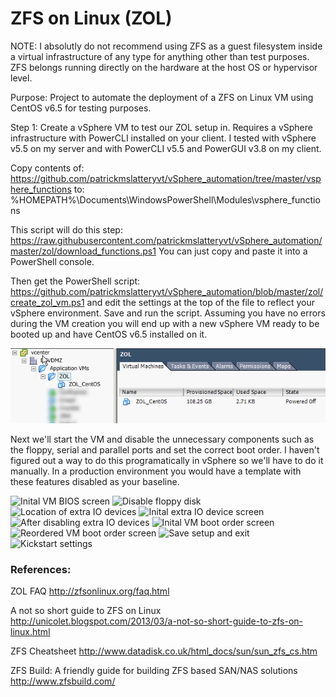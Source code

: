 ZFS on Linux (ZOL)
==================

NOTE:
I absolutly do not recommend using ZFS as a guest filesystem inside a virtual infrastructure of any type for anything other than test purposes.
ZFS belongs running directly on the hardware at the host OS or hypervisor level.

Purpose:
Project to automate the deployment of a ZFS on Linux VM using CentOS v6.5 for testing purposes.

Step 1:
Create a vSphere VM to test our ZOL setup in.
Requires a vSphere infrastructure with PowerCLI installed on your client.
I tested with vSphere v5.5 on my server and with PowerCLI v5.5 and PowerGUI v3.8 on my client.

Copy contents of:
https://github.com/patrickmslatteryvt/vSphere_automation/tree/master/vsphere_functions
to:
%HOMEPATH%\Documents\WindowsPowerShell\Modules\vsphere_functions

This script will do this step:
https://raw.githubusercontent.com/patrickmslatteryvt/vSphere_automation/master/zol/download_functions.ps1
You can just copy and paste it into a PowerShell console.

Then get the PowerShell script:
https://github.com/patrickmslatteryvt/vSphere_automation/blob/master/zol/create_zol_vm.ps1
and edit the settings at the top of the file to reflect your vSphere environment.
Save and run the script.
Assuming you have no errors during the VM creation you will end up with a new vSphere VM ready to be booted up and have CentOS v6.5 installed on it.

![Provisioned VM in vSphere](images/01_VM_provisioned.png?raw=true)

Next we'll start the VM and disable the unnecessary components such as the floppy, serial and parallel ports and set the correct boot order.
I haven't figured out a way to do this programatically in vSphere so we'll have to do it manually. In a production environment you would have a template with these features disabled as your baseline.

![Inital VM BIOS screen](/images/02_BIOS.png)
![Disable floppy disk](/images/03_BIOS.png)
![Location of extra IO devices](/images/04_BIOS.png)
![Inital extra IO device screen](/images/05_BIOS.png)
![After disabling extra IO devices](/images/06_BIOS.png)
![Inital VM boot order screen](/images/07_BIOS.png)
![Reordered VM boot order screen](/images/08_BIOS.png)
![Save setup and exit](/images/09_BIOS.png)
![Kickstart settings](/images/10_kickstart.png)


### References:

ZOL FAQ
http://zfsonlinux.org/faq.html

A not so short guide to ZFS on Linux
http://unicolet.blogspot.com/2013/03/a-not-so-short-guide-to-zfs-on-linux.html

ZFS Cheatsheet
http://www.datadisk.co.uk/html_docs/sun/sun_zfs_cs.htm

ZFS Build: A friendly guide for building ZFS based SAN/NAS solutions
http://www.zfsbuild.com/
